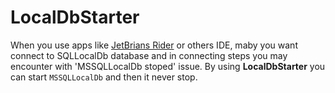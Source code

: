 # LocalDbStarter

When you use apps like [JetBrians Rider][1] or others IDE, maby you want connect to SQLLocalDb database and in connecting steps you may encounter with 'MSSQLLocalDb stoped' issue. By using **LocalDbStarter** you can start ``MSSQLLocalDb`` and then it never stop.


[1]:https://google.com

